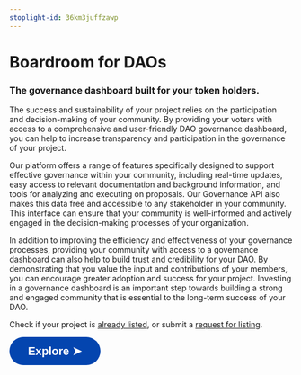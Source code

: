 ```yaml
---
stoplight-id: 36km3juffzawp
---
```


# Boardroom for DAOs

### The governance dashboard built for your token holders.

The success and sustainability of your project relies on the participation and decision-making of your community. By providing your voters with access to a comprehensive and user-friendly DAO governance dashboard, you can help to increase transparency and participation in the governance of your project.

Our platform offers a range of features specifically designed to support effective governance within your community, including real-time updates, easy access to relevant documentation and background information, and tools for analyzing and executing on proposals. Our Governance API also makes this data free and accessible to any stakeholder in your community. This interface can ensure that your community is well-informed and actively engaged in the decision-making processes of your organization.

In addition to improving the efficiency and effectiveness of your governance processes, providing your community with access to a governance dashboard can also help to build trust and credibility for your DAO. By demonstrating that you value the input and contributions of your members, you can encourage greater adoption and success for your project. Investing in a governance dashboard is an important step towards building a strong and engaged community that is essential to the long-term success of your DAO.

Check if your project is [already listed](../README.md), or submit a [request for listing](../adding-your-project/2.-submit-your-metadata.md). 

<a href="https://boardroom-live-integrations.netlify.app/integrations" target='_blank'><button style="all:unset;font-family:Helvetica,Arial,sans-serif;display:inline-block;max-width:100%;white-space:nowrap;overflow:hidden;text-overflow:ellipsis;background-color:#0445AF;color:#FFFFFF;font-size:20px;border-radius:25px;padding:0 33px;font-weight:bold;height:50px;cursor:pointer;line-height:50px;text-align:center;margin:0;text-decoration:none;">Explore ➤</button><a/>